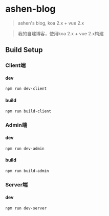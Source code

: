 # ashen-blog

> ashen's blog, koa 2.x + vue 2.x 

> 我的自建博客，使用koa 2.x + vue 2.x构建


## Build Setup

### Client端

#### dev

```bash
npm run dev-client
```

#### build

```bash
npm run build-client
```

### Admin端

#### dev

```bash
npm run dev-admin
```

#### build

```bash
npm run build-admin
```

### Server端

#### dev

```bash
npm run dev-server
```


